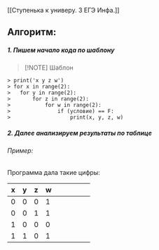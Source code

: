 [[Ступенька к универу. 3 ЕГЭ Инфа.]]

## Алгоритм:

##### 1. Пишем начало кода по шаблону
> [!NOTE] Шаблон
```
> print('x y z w')
> for x in range(2): 
> 	for y in range(2):
> 		for z in range(2):
> 			for w in range(2):
> 				if (условие) == F:
> 					print(x, y, z, w)
```
##### 2. Далее анализируем результаты по таблице
###### Пример:

Программа дала такие цифры:

| x   | y   | z   | w   |     |     |     |     |     |
| --- | --- | --- | --- | --- | --- | --- | --- | --- |
| 0   | 0   | 0   | 1   |     |     |     |     |     |
| 0   | 0   | 1   | 1   |     |     |     |     |     |
| 1   | 0   | 0   | 0   |     |     |     |     |     |
| 1   | 1   | 0   | 1   |     |     |     |     |     |

